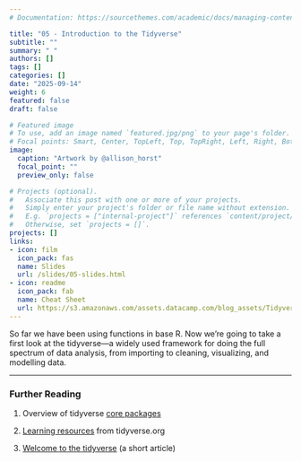 ```yaml
---
# Documentation: https://sourcethemes.com/academic/docs/managing-content/

title: "05 - Introduction to the Tidyverse"
subtitle: ""
summary: " "
authors: []
tags: []
categories: []
date: "2025-09-14"
weight: 6
featured: false
draft: false

# Featured image
# To use, add an image named `featured.jpg/png` to your page's folder.
# Focal points: Smart, Center, TopLeft, Top, TopRight, Left, Right, BottomLeft, Bottom, BottomRight.
image:
  caption: "Artwork by @allison_horst"
  focal_point: ""
  preview_only: false

# Projects (optional).
#   Associate this post with one or more of your projects.
#   Simply enter your project's folder or file name without extension.
#   E.g. `projects = ["internal-project"]` references `content/project/deep-learning/index.md`.
#   Otherwise, set `projects = []`.
projects: []
links:
- icon: film
  icon_pack: fas
  name: Slides
  url: /slides/05-slides.html
- icon: readme
  icon_pack: fab
  name: Cheat Sheet
  url: https://s3.amazonaws.com/assets.datacamp.com/blog_assets/Tidyverse+Cheat+Sheet.pdf
---
```


<script src="{{< blogdown/postref >}}index_files/fitvids/fitvids.min.js"></script>

So far we have been using functions in base R. Now we’re going to take a first look at the tidyverse—a widely used framework for doing the full spectrum of data analysis, from importing to cleaning, visualizing, and modelling data.

------------------------------------------------------------------------

### Further Reading

<div class="book">

1.  Overview of tidyverse [core packages](https://www.tidyverse.org/packages/#core-tidyverse)

2.  [Learning resources](https://www.tidyverse.org/learn/) from tidyverse.org

3.  [Welcome to the tidyverse](https://joss.theoj.org/papers/10.21105/joss.01686) (a short article)

</div>
